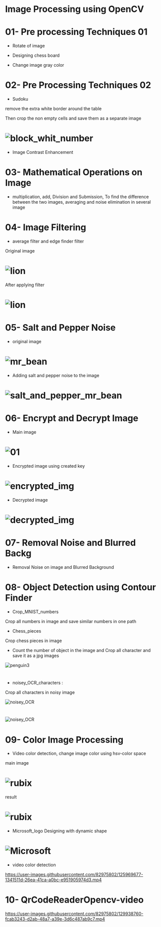 # Image Processing using OpenCV

# 01- Pre processing Techniques 01

- Rotate of image

- Designing chess board

- Change image gray color

#

# 02- Pre Processing Techniques 02

- Sudoku

remove the extra white border around the table

Then crop the non empty cells and save them as a separate image

# ![block_whit_number](https://github.com/NahidEbrahimian/Image-Processing-using-OpenCV/blob/main/02-%20Pre%20Processing%20Techniques%2002/Result/block_whit_number.jpg)

- Image Contrast Enhancement

#

# 03- Mathematical Operations on Image

- multiplication, add, Division and Submission, To find the difference between the two images, averaging and noise elimination in several image

#

# 04- Image Filtering

- average filter and edge finder filter

Original image
  
# ![lion](https://github.com/NahidEbrahimian/Image-Processing-using-OpenCV/blob/main/04-%20Image%20Filtering/Inputs/lion.png)

After applying filter

# ![lion](https://github.com/NahidEbrahimian/Image-Processing-using-OpenCV/blob/main/04-%20Image%20Filtering/Result/lion.jpg)

# 05- Salt and Pepper Noise

- original image

# ![mr_bean](https://github.com/n-ebrahimian/salt_and_pepper_noise/blob/main/inputs/mr_bean.jpeg)

- Adding salt and pepper noise to the image

# ![salt_and_pepper_mr_bean](https://github.com/n-ebrahimian/salt_and_pepper_noise/blob/main/Result/salt_and_pepper_mr_bean.jpg)

# 06- Encrypt and Decrypt Image

- Main image

# ![01](https://github.com/n-ebrahimian/Encrypt-and-Decrypt-Image/blob/main/input/01.jpg)

- Encrypted image using created key

# ![encrypted_img](https://raw.githubusercontent.com/n-ebrahimian/Encrypt-and-Decrypt-Image/main/output/encrypted_img.bmp)   
                         
- Decrypted image

# ![decrypted_img](https://github.com/n-ebrahimian/Encrypt-and-Decrypt-Image/blob/main/output/decrypted_img.jpg)   

# 07- Removal Noise and Blurred Backg

- Removal Noise on image and Blurred Background

# 08- Object Detection using Contour Finder

- Crop_MNIST_numbers

Crop all numbers in image and save similar numbers in one path

- Chess_pieces

Crop chess pieces in image

- Count the number of object in the image and Crop all character and save it as a jpg images

![penguin3](https://github.com/n-ebrahimian/object-detection-using-contour_finder/blob/main/03object-detection-using-contour-finder/Output/penguin3.jpg)

#

- noisey_OCR_characters : 

Crop all characters in noisy image

![noisey_OCR](https://github.com/n-ebrahimian/object-detection-using-contour_finder/blob/main/04noisey_OCR_characters/Inputs/noisey_OCR.jpg)

#

![noisey_OCR](https://github.com/n-ebrahimian/object-detection-using-contour_finder/blob/main/noisey_OCR_characters/noisey_OCR.jpg)

#

# 09- Color Image Processing

- Video color detection, change image color using hsv-color space

main image

# ![rubix](https://github.com/n-ebrahimian/Color-image-processing/blob/main/inputs/rubix.png)

result

# ![rubix](https://github.com/n-ebrahimian/Color-image-processing/blob/main/results/rubix.jpg)

- Microsoft_logo Designing with dynamic shape 

# ![Microsoft](https://github.com/n-ebrahimian/Color-image-processing/blob/main/results/Microsoft.jpg)   

- video color detection
                         
https://user-images.githubusercontent.com/82975802/125969677-1341511d-26ea-41ca-a0bc-e951905974d3.mp4

#

# 10- QrCodeReaderOpencv-video

https://user-images.githubusercontent.com/82975802/129938760-fcab3243-d2ab-48a7-a39e-3d6c487ab9c7.mp4




